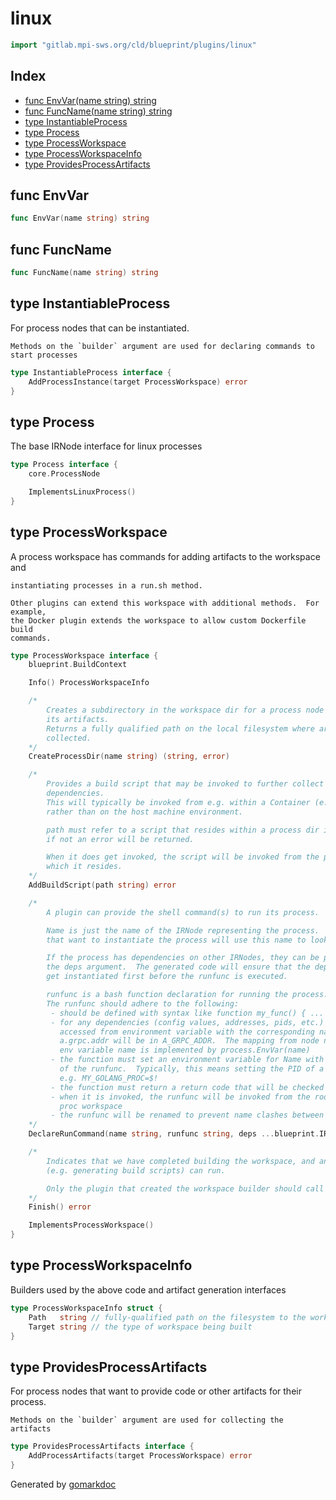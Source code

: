 <!-- Code generated by gomarkdoc. DO NOT EDIT -->

# linux

```go
import "gitlab.mpi-sws.org/cld/blueprint/plugins/linux"
```

## Index

- [func EnvVar\(name string\) string](<#EnvVar>)
- [func FuncName\(name string\) string](<#FuncName>)
- [type InstantiableProcess](<#InstantiableProcess>)
- [type Process](<#Process>)
- [type ProcessWorkspace](<#ProcessWorkspace>)
- [type ProcessWorkspaceInfo](<#ProcessWorkspaceInfo>)
- [type ProvidesProcessArtifacts](<#ProvidesProcessArtifacts>)


<a name="EnvVar"></a>
## func EnvVar

```go
func EnvVar(name string) string
```



<a name="FuncName"></a>
## func FuncName

```go
func FuncName(name string) string
```



<a name="InstantiableProcess"></a>
## type InstantiableProcess

For process nodes that can be instantiated.

```
Methods on the `builder` argument are used for declaring commands to start processes
```

```go
type InstantiableProcess interface {
    AddProcessInstance(target ProcessWorkspace) error
}
```

<a name="Process"></a>
## type Process

The base IRNode interface for linux processes

```go
type Process interface {
    core.ProcessNode

    ImplementsLinuxProcess()
}
```

<a name="ProcessWorkspace"></a>
## type ProcessWorkspace

A process workspace has commands for adding artifacts to the workspace and

```
instantiating processes in a run.sh method.

Other plugins can extend this workspace with additional methods.  For example,
the Docker plugin extends the workspace to allow custom Dockerfile build
commands.
```

```go
type ProcessWorkspace interface {
    blueprint.BuildContext

    Info() ProcessWorkspaceInfo

    /*
    	Creates a subdirectory in the workspace dir for a process node to collect
    	its artifacts.
    	Returns a fully qualified path on the local filesystem where artifacts will be
    	collected.
    */
    CreateProcessDir(name string) (string, error)

    /*
    	Provides a build script that may be invoked to further collect or build process
    	dependencies.
    	This will typically be invoked from e.g. within a Container (e.g a Dockerfile),
    	rather than on the host machine environment.

    	path must refer to a script that resides within a process dir in this workspace;
    	if not an error will be returned.

    	When it does get invoked, the script will be invoked from the process dir in
    	which it resides.
    */
    AddBuildScript(path string) error

    /*
    	A plugin can provide the shell command(s) to run its process.

    	Name is just the name of the IRNode representing the process.  Other IRNodes
    	that want to instantiate the process will use this name to look it up.

    	If the process has dependencies on other IRNodes, they can be provided with
    	the deps argument.  The generated code will ensure that the dependencies
    	get instantiated first before the runfunc is executed.

    	runfunc is a bash function declaration for running the process.
    	The runfunc should adhere to the following:
    	 - should be defined with syntax like function my_func() { ... }
    	 - for any dependencies (config values, addresses, pids, etc.) they can be
    	   accessed from environment variable with the corresponding name.  e.g.
    	   a.grpc.addr will be in A_GRPC_ADDR.  The mapping from node name to
    	   env variable name is implemented by process.EnvVar(name)
    	 - the function must set an environment variable for Name with the result
    	   of the runfunc.  Typically, this means setting the PID of a started process
    	   e.g. MY_GOLANG_PROC=$!
    	 - the function must return a return code that will be checked
    	 - when it is invoked, the runfunc will be invoked from the root of the
    	   proc workspace
    	 - the runfunc will be renamed to prevent name clashes between IRNodes
    */
    DeclareRunCommand(name string, runfunc string, deps ...blueprint.IRNode) error

    /*
    	Indicates that we have completed building the workspace, and any finalization tasks
    	(e.g. generating build scripts) can run.

    	Only the plugin that created the workspace builder should call this method.
    */
    Finish() error

    ImplementsProcessWorkspace()
}
```

<a name="ProcessWorkspaceInfo"></a>
## type ProcessWorkspaceInfo

Builders used by the above code and artifact generation interfaces

```go
type ProcessWorkspaceInfo struct {
    Path   string // fully-qualified path on the filesystem to the workspace
    Target string // the type of workspace being built
}
```

<a name="ProvidesProcessArtifacts"></a>
## type ProvidesProcessArtifacts

For process nodes that want to provide code or other artifacts for their process.

```
Methods on the `builder` argument are used for collecting the artifacts
```

```go
type ProvidesProcessArtifacts interface {
    AddProcessArtifacts(target ProcessWorkspace) error
}
```

Generated by [gomarkdoc](<https://github.com/princjef/gomarkdoc>)
